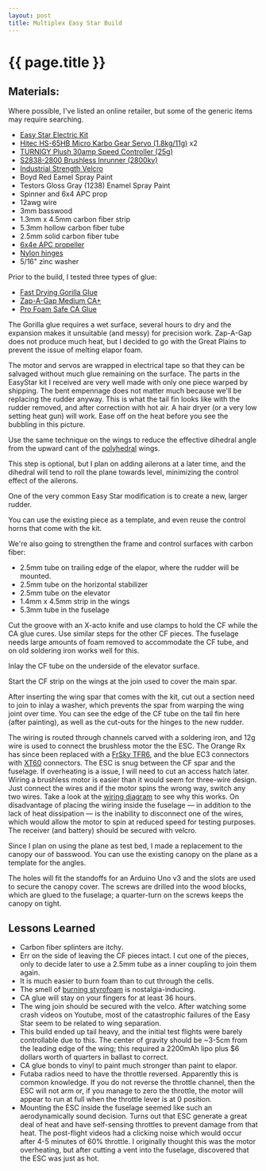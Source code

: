 ```yaml
---
layout: post
title: Multiplex Easy Star Build
---
```


# {{ page.title }}

## Materials: ##

Where possible, I've listed an online retailer, but some of the generic items may require searching.
* [Easy Star Electric Kit](http://www.amazon.com/gp/product/B000BMSF22/ref=oh_details_o00_s00_i00)
* [Hitec HS-65HB Micro Karbo Gear Servo (1.8kg/11g)](http://www.hobbyking.com/hobbyking/store/__9817__Hitec_HS_65HB_Micro_Karbo_Gear_Servo_1_8kg_11g_0_14sec.html) x2
* [TURNIGY Plush 30amp Speed Controller (25g)](http://www.hobbyking.com/hobbyking/store/__2164__TURNIGY_Plush_30amp_Speed_Controller.html)
* [S2838-2800 Brushless Inrunner (2800kv)](http://www.hobbyking.com/hobbyking/store/__2164__TURNIGY_Plush_30amp_Speed_Controller.html)
* [Industrial Strength Velcro](http://www.amazon.com/Velcro-Industrial-Strength-Sticky-Back-Fasteners/dp/B00006RSP1)
* Boyd Red Eamel Spray Paint
* Testors Gloss Gray (1238) Enamel Spray Paint
* Spinner and 6x4 APC prop
* 12awg wire
* 3mm basswood
* 1\.3mm x 4\.5mm carbon fiber strip
* 5\.3mm hollow carbon fiber tube
* 2\.5mm solid carbon fiber  tube
* [6x4e APC propeller](http://www.amazon.com/gp/product/B0006O34O4/ref=oh_details_o00_s00_i00)
* [Nylon hinges](http://www.hobbyking.com/hobbyking/store/__8282__Nylon_Pinned_Hinge_16x28_5_10pcs_.html)
* 5/16" zinc washer

Prior to the build, I tested three types of glue:
* [Fast Drying Gorilla Glue](http://www.farmandfleet.com/products/593935-dries_white_2x_faster_gorilla_glue.htm#.T61kMFIXPWY)
* [Zap-A-Gap Medium CA+](http://www.amazon.com/2oz-Zap-Green-Zap-Gap/dp/B000O5GXY8)
* [Pro Foam Safe CA Glue](http://www.amazon.com/gp/product/B001BHK5EM/ref=oh_details_o00_s01_i00)

The Gorilla glue requires a wet surface, several hours to dry and the expansion makes it unsuitable (and messy) for precision work. Zap-A-Gap does not produce much heat, but I decided to go with the Great Plains to prevent the issue of melting elapor foam.

The motor and servos are wrapped in electrical tape so that they can be salvaged without much glue remaining on the surface.
The parts in the EasyStar kit I received are very well made with only one piece warped by shipping. The bent empennage does not matter much because we'll be replacing the rudder anyway.
This is what the tail fin looks like with the rudder removed, and after correction with hot air. A hair dryer (or a very low setting heat gun) will work. Ease off on the heat before you see the bubbling in this picture.

Use the same technique on the wings to reduce the effective dihedral angle from the upward cant of the [polyhedral](http://en.wikipedia.org/wiki/Dihedral_(aircraft)\#Polyhedral) wings.

This step is optional, but I plan on adding ailerons at a later time, and the dihedral will tend to roll the plane towards level, minimizing the control effect of the ailerons.

One of the very common Easy Star modification is to create a new, larger rudder.

You can use the existing piece as a template, and even reuse the control horns that come with the kit.

We're also going to strengthen the frame and control surfaces with carbon fiber:
* 2\.5mm tube on trailing edge of the elapor, where the rudder will be mounted.
* 2\.5mm tube on the horizontal stabilizer
* 2\.5mm tube on the elevator
* 1\.4mm x 4\.5mm strip in the wings
* 5\.3mm tube in the fuselage

Cut the groove with an X-acto knife and use clamps to hold the CF while the CA glue cures.
Use similar steps for the other CF pieces. The fuselage needs large amounts of foam removed to accommodate the CF tube, and on old soldering iron works well for this.

Inlay the CF tube on the underside of the elevator surface.

Start the CF strip on the wings at the join used to cover the main spar.

After inserting the wing spar that comes with the kit, cut out a section need to join to inlay a washer, which prevents the spar from warping the wing joint over time.
You can see the edge of the CF tube on the tail fin here (after painting), as well as    the cut-outs for the hinges to the new rudder.

The wiring is routed through channels carved with a soldering iron, and 12g wire is used to connect the brushless motor the the ESC. The Orange Rx has since been replaced with a [FrSky TFR6](http://www.alofthobbies.com/frsky-tfr6-6-channel-fasst-compatible-receiver.html), and the blue EC3 connectors with [XT60](http://www.sparkfun.com/products/10474) connectors. The ESC is snug between the CF spar and the fuselage. If overheating is a issue, I will need to cut an access hatch later.
Wiring a brushless motor is easier than it would seem for three-wire design. Just connect the wires and if the motor spins the wrong way, switch any two wires. Take a look at the [wiring diagram](http://home.solcon.nl/gjkool/brushless5/W-schms-3p-E.JPG) to see why this works. On disadvantage of placing the wiring inside the fuselage &mdash; in addition to the lack of heat dissipation &mdash; is the inability to disconnect one of the wires, which would allow the motor to spin at reduced speed for testing purposes.
The receiver (and battery) should be secured with velcro.

Since I plan on using the plane as test bed, I made a replacement to the canopy our of basswood. You can use the existing canopy on the plane as a template for the angles.

The holes will fit the standoffs for an Arduino Uno v3 and the slots are used to secure the canopy cover.
The screws are drilled into the wood blocks, which are glued to the fuselage; a quarter-turn on the screws keeps the canopy on tight.
 

## Lessons Learned ##

* Carbon fiber splinters are itchy.
* Err on the side of leaving the CF pieces intact. I cut one of the pieces, only to decide later to use a 2.5mm tube as a inner coupling to join them again.
* It is much easier to burn foam than to cut through the cells.
* The smell of [burning styrofoam](http://blog.makezine.com/2009/02/27/weekend-project-5minute-foam-factor-2/) is nostalgia-inducing.
* CA glue will stay on your fingers for at least 36 hours.
* The wing join should be secured with the velco. After watching some crash videos on Youtube, most of the catastrophic failures of the Easy Star seem to be related to wing separation.
* This build ended up tail heavy, and the initial test flights were barely controllable due to this. The center of gravity should be ~3-5cm from the leading edge of the wing; this required a 2200mAh lipo plus $6 dollars worth of quarters in ballast to correct.
* CA glue bonds to vinyl to paint much stronger than paint to elapor.
* Futaba radios need to have the throttle reversed. Apparently this is common knowledge. If you do not reverse the throttle channel, then the ESC will not arm or, if you manage to zero the throttle, the motor will appear to run at full when the throttle lever is at 0 position.
* Mounting the ESC inside the fuselage seemed like such an aerodynamically sound decision. Turns out that ESC generate a great deal of heat and have self-sensing throttles to prevent damage from that heat. The post-flight videos had a clicking noise which would occur after 4-5 minutes of 60% throttle. I originally thought this was the motor overheating, but after cutting a vent into the fuselage, discovered that the ESC was just as hot.




